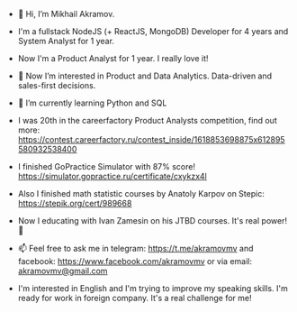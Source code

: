 - 👋 Hi, I’m Mikhail Akramov.
- I'm a fullstack NodeJS (+ ReactJS, MongoDB) Developer for 4 years and System Analyst for 1 year.
- Now I'm a Product Analyst for 1 year. I really love it!
- 👀 Now I’m interested in Product and Data Analytics. Data-driven and sales-first decisions.
- 🌱 I’m currently learning Python and SQL
- I was 20th in the careerfactory Product Analysts competition, find out more: https://contest.careerfactory.ru/contest_inside/1618853698875x612895580932538400
- I finished GoPractice Simulator with 87% score! https://simulator.gopractice.ru/certificate/cxykzx4l
- Also I finished math statistic courses by Anatoly Karpov on Stepic: https://stepik.org/cert/989668
- Now I educating with Ivan Zamesin on his JTBD courses. It's real power! 🤘

- 📫 Feel free to ask me in telegram: https://t.me/akramovmv and facebook: https://www.facebook.com/akramovmv or via email: akramovmv@gmail.com

- I'm interested in English and I'm trying to improve my speaking skills. I'm ready for work in foreign company. It's a real challenge for me!

